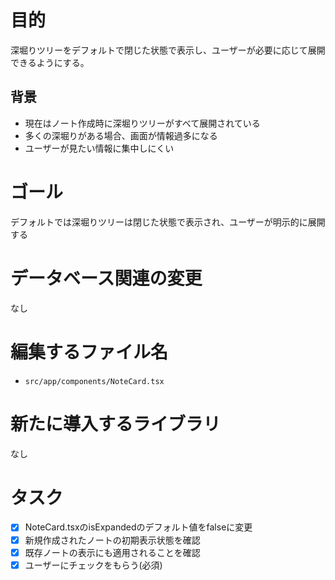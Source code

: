 # 目的

深堀りツリーをデフォルトで閉じた状態で表示し、ユーザーが必要に応じて展開できるようにする。

## 背景
- 現在はノート作成時に深堀りツリーがすべて展開されている
- 多くの深堀りがある場合、画面が情報過多になる
- ユーザーが見たい情報に集中しにくい

# ゴール

デフォルトでは深堀りツリーは閉じた状態で表示され、ユーザーが明示的に展開する

# データベース関連の変更

なし

# 編集するファイル名

- `src/app/components/NoteCard.tsx`

# 新たに導入するライブラリ

なし

# タスク

- [x] NoteCard.tsxのisExpandedのデフォルト値をfalseに変更
- [x] 新規作成されたノートの初期表示状態を確認
- [x] 既存ノートの表示にも適用されることを確認
- [x] ユーザーにチェックをもらう(必須)
